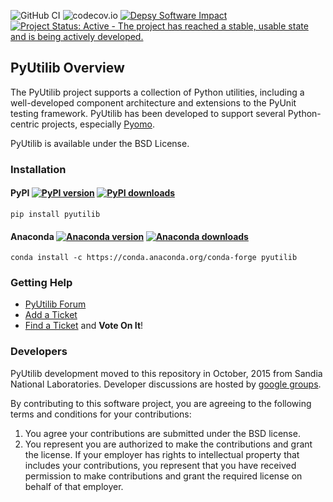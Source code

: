 ![GitHub CI](https://github.com/PyUtilib/pyutilib/workflows/GitHub%20CI/badge.svg?branch=master)
![codecov.io](https://codecov.io/github/PyUtilib/pyutilib/coverage.svg?branch=master)
[![Depsy Software Impact](http://depsy.org/api/package/pypi/PyUtilib/badge.svg)](http://depsy.org/package/python/PyUtilib)
[![Project Status: Active - The project has reached a stable, usable state and is being actively developed.](http://www.repostatus.org/badges/latest/active.svg)](http://www.repostatus.org/#active)

## PyUtilib Overview

The PyUtilib project supports a collection of Python utilities,
including a well-developed component architecture and extensions
to the PyUnit testing framework. PyUtilib has been developed to
support several Python-centric projects, especially
[Pyomo](http://pyomo.org).

PyUtilib is available under the BSD License.

### Installation

#### PyPI [![PyPI version](https://img.shields.io/pypi/v/pyutilib.svg?maxAge=3600)](https://pypi.org/project/PyUtilib/) [![PyPI downloads](https://img.shields.io/pypi/dm/pyutilib.svg?maxAge=21600)](https://pypistats.org/packages/pyutilib)

    pip install pyutilib
    
#### Anaconda [![Anaconda version](https://anaconda.org/conda-forge/pyutilib/badges/version.svg)](https://anaconda.org/conda-forge/pyutilib) [![Anaconda downloads](https://anaconda.org/conda-forge/pyutilib/badges/downloads.svg)](https://anaconda.org/conda-forge/pyutilib)

    conda install -c https://conda.anaconda.org/conda-forge pyutilib

### Getting Help

* [PyUtilib Forum](https://groups.google.com/forum/?hl=en#!forum/pyutilib-forum)
* [Add a Ticket](https://github.com/PyUtilib/pyutilib/issues/new)
* [Find a Ticket](https://github.com/PyUtilib/pyutilib/issues) and **Vote On It**!

### Developers

PyUtilib development moved to this repository in October, 2015 from
Sandia National Laboratories. Developer discussions are hosted by [google groups](https://groups.google.com/forum/#!forum/pyutilib-developers).


By contributing to this software project, you are agreeing to the following terms and conditions for your contributions:

1. You agree your contributions are submitted under the BSD license. 
2. You represent you are authorized to make the contributions and grant the license. If your employer has rights to intellectual property that includes your contributions, you represent that you have received permission to make contributions and grant the required license on behalf of that employer. 
